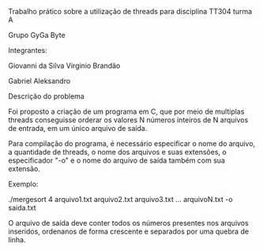 Trabalho prático sobre a utilização de threads para disciplina TT304 turma A

Grupo GyGa Byte

Integrantes:

Giovanni da Silva Virginio Brandão

Gabriel Aleksandro

Descrição do problema

Foi proposto a criação de um programa em C, que por meio de multiplas threads conseguisse orderar os valores N números inteiros de N arquivos de entrada, em um único arquivo de saída.

Para compilação do programa, é necessário especificar o nome do arquivo, a quantidade de threads, o nome dos arquivos e suas extensões, o especificador "-o" e o nome do arquivo de saída também com sua extensão.

Exemplo:

./mergesort 4 arquivo1.txt arquivo2.txt arquivo3.txt ... arquivoN.txt -o saida.txt

O arquivo de saída deve conter todos os números presentes nos arquivos inseridos, ordenanos de forma crescente e separados por uma quebra de linha.